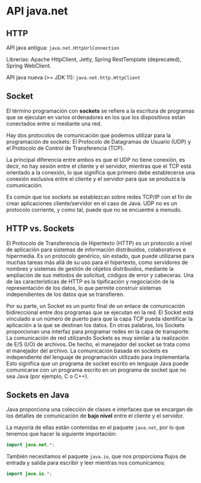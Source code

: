 
# API java.net

## HTTP

API java antigua: ``java.net.HttpUrlConnection``

Librerías: Apache HttpClient, Jetty, Spring RestTemplate (deprecated), Spring WebClient.

API java nueva (>= JDK 11): ``java.net.http.HttpClient``

## Socket
El término programación con **sockets** se refiere a la escritura de programas que se ejecutan en varios ordenadores en los que los dispositivos están conectados entre sí mediante una red.

Hay dos protocolos de comunicación que podemos utilizar para la programación de sockets: El Protocolo de Datagramas de Usuario (UDP) y el Protocolo de Control de Transferencia (TCP).

La principal diferencia entre ambos es que el UDP no tiene conexión, es decir, no hay sesión entre el cliente y el servidor, mientras que el TCP está orientado a la conexión, lo que significa que primero debe establecerse una conexión exclusiva entre el cliente y el servidor para que se produzca la comunicación.

Es común que los sockets se establezcan sobre redes TCP/IP con el fin de crear aplicaciones cliente/servidor en el caso de Java. UDP no es un protocolo corriente, y como tal, puede que no se encuentre a menudo.

## HTTP vs. Sockets

El Protocolo de Transferencia de Hipertexto (HTTP) es un protocolo a nivel de aplicación para sistemas de información distribuidos, colaborativos e hipermedia. Es un protocolo genérico, sin estado, que puede utilizarse para muchas tareas más allá de su uso para el hipertexto, como servidores de nombres y sistemas de gestión de objetos distribuidos, mediante la ampliación de sus métodos de solicitud, códigos de error y cabeceras. Una de las características de HTTP es la tipificación y negociación de la representación de los datos, lo que permite construir sistemas independientes de los datos que se transfieren.

Por su parte, un Socket es un punto final de un enlace de comunicación bidireccional entre dos programas que se ejecutan en la red. El Socket está vinculado a un número de puerto para que la capa TCP pueda identificar la aplicación a la que se destinan los datos. En otras palabras, los Sockets proporcionan una interfaz para programar redes en la capa de transporte. La comunicación de red utilizando Sockets es muy similar a la realización de E/S (I/O) de archivos. De hecho, el manejador del socket se trata como el manejador del archivo. La comunicación basada en sockets es independiente del lenguaje de programación utilizado para implementarla. Esto significa que un programa de socket escrito en lenguaje Java puede comunicarse con un programa escrito en un programa de socket que no sea Java (por ejemplo, C o C++).


## Sockets en Java
Java proporciona una colección de clases e interfaces que se encargan de los detalles de comunicación de **bajo nivel** entre el cliente y el servidor.

La mayoría de ellas están contenidas en el paquete ``java.net``, por lo que tenemos que hacer la siguiente importación:

```java
import java.net.*;
```

También necesitamos el paquete ``java.io``, que nos proporciona flujos de entrada y salida para escribir y leer mientras nos comunicamos:


```java
import java.io.*;
```


